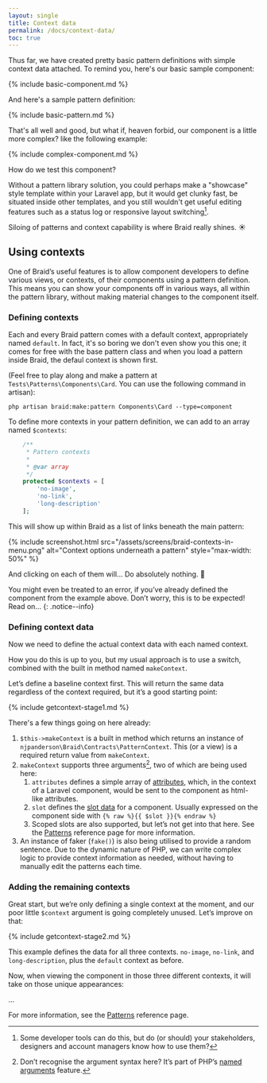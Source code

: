```yaml
---
layout: single
title: Context data
permalink: /docs/context-data/
toc: true
---
```


Thus far, we have created pretty basic pattern definitions with simple context data attached. To remind you, here's our basic sample component:

{% include basic-component.md %}

And here's a sample pattern definition:

{% include basic-pattern.md %}

That's all well and good, but what if, heaven forbid, our component is a little more complex? like the following example:

{% include complex-component.md %}

How do we test this component?

Without a pattern library solution, you could perhaps make a "showcase" style template within your Laravel app, but it would get clunky fast, be situated inside other templates, and you still wouldn't get useful editing features such as a status log or responsive layout switching[^1].

Siloing of patterns and context capability is where Braid really shines. ☀️

## Using contexts
One of Braid’s useful features is to allow component developers to define various views, or contexts, of their components using a pattern definition. This means you can show your components off in various ways, all within the pattern library, without making material changes to the component itself.

### Defining contexts
Each and every Braid pattern comes with a default context, appropriately named `default`. In fact, it's so boring we don't even show you this one; it comes for free with the base pattern class and when you load a pattern inside Braid, the defaul context is shown first.

(Feel free to play along and make a pattern at `Tests\Patterns\Components\Card`. You can use the following command in artisan):

```shell
php artisan braid:make:pattern Components\Card --type=component
```

To define more contexts in your pattern definition, we can add to an array named `$contexts`:

```php
    /**
     * Pattern contexts
     *
     * @var array
     */
    protected $contexts = [
        'no-image',
        'no-link',
        'long-description'
    ];
```

This will show up within Braid as a list of links beneath the main pattern:

{% include screenshot.html src="/assets/screens/braid-contexts-in-menu.png" alt="Context options underneath a pattern" style="max-width: 50%" %}

And clicking on each of them will... Do absolutely nothing. 🤨

You might even be treated to an error, if you’ve already defined the component from the example above. Don’t worry, this is to be expected! Read on&hellip;
{: .notice--info}

### Defining context data
Now we need to define the actual context data with each named context.

How you do this is up to you, but my usual approach is to use a switch, combined with the built in method named `makeContext`.

Let’s define a baseline context first. This will return the same data regardless of the context required, but it’s a good starting point:

{% include getcontext-stage1.md %}

There's a few things going on here already:

 1. `$this->makeContext` is a built in method which returns an instance of `njpanderson\Braid\Contracts\PatternContext`. This (or a view) is a required return value from `makeContext`.
 2. `makeContext` supports three arguments[^2], two of which are being used here:
    1. `attributes` defines a simple array of [attributes](https://laravel.com/docs/11.x/blade#component-attributes), which, in the context of a Laravel component, would be sent to the component as html-like attributes.
    2. `slot` defines the [slot data](https://laravel.com/docs/11.x/blade#slots) for a component. Usually expressed on the component side with `{% raw %}{{ $slot }}{% endraw %}`
    3. Scoped slots are also supported, but let’s not get into that here. See the [Patterns](/braid/docs/reference/patterns/) reference page for more information.
 3. An instance of faker (`fake()`) is also being utilised to provide a random sentence. Due to the dynamic nature of PHP, we can write complex logic to provide context information as needed, without having to manually edit the patterns each time.

### Adding the remaining contexts
Great start, but we’re only defining a single context at the moment, and our poor little `$context` argument is going completely unused. Let’s improve on that:

{% include getcontext-stage2.md %}

This example defines the data for all three contexts. `no-image`, `no-link`, and `long-description`, plus the `default` context as before.

Now, when viewing the component in those three different contexts, it will take on those unique appearances:

<!-- TODO -->...

For more information, see the [Patterns](/braid/docs/reference/patterns/) reference page.

[^1]: Some developer tools can do this, but do (or should) your stakeholders, designers and account managers know how to use them?
[^2]: Don’t recognise the argument syntax here? It’s part of PHP’s [named arguments](https://www.php.net/manual/en/functions.arguments.php#functions.named-arguments) feature.